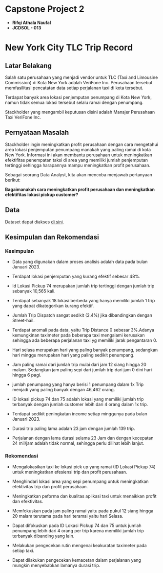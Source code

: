 # Capstone Project 2

 - **Rifqi Athala Naufal**
 - **JCDSOL - 013**


# **New York City TLC Trip Record**

## **Latar Belakang**

Salah satu perusahaan yang menjadi vendor untuk TLC (Taxi and Limousine Commission) di Kota New York adalah VeriFone Inc. Perusahaan tersebut memfasilitasi pencatatan data setiap perjalanan taxi di kota tersebut.

Terdapat banyak area lokasi penjemputan penumpang di Kota New York, namun tidak semua lokasi tersebut selalu ramai dengan penumpang.

Stackholder yang mengambil keputusan disini adalah Manajer Perusahaan Taxi VeriFone Inc.

## **Pernyataan Masalah**

Stackholder ingin meningkatkan profit perusahaan dengan cara mengetahui area lokasi penjemputan penumpang manakah yang paling ramai di kota New York. Informasi ini akan membantu perusahaan untuk meningkatkan efektifitas penempatan taksi di area yang memiliki jumlah penjemputan tertinggi sehingga harapannya mampu meningkatkan profit perusahaan.

Sebagai seorang Data Analyst, kita akan mencoba menjawab pertanyaan berikut:

**Bagaimanakah cara meningkatkan profit perusahaan dan meningkatkan efektifitas lokasi pickup customer?**


## **Data**
Dataset dapat diakses [di sini](https://drive.google.com/drive/folders/1NYHIL-RgVPW-HONz4pdzlcbIChF-c37N).

## Kesimpulan dan Rekomendasi

### Kesimpulan
* Data yang digunakan dalam proses analisis adalah data pada bulan Januari 2023.

* Terdapat lokasi penjemputan yang kurang efektif sebesar 48%.

* Id Lokasi Pickup 74 merupakan jumlah trip tertinggi dengan jumlah trip sebanyak 10,565 kali.

* Terdapat sebanyak 18 lokasi berbeda yang hanya memiliki jumlah 1 trip yang dapat dikategorikan kurang efektif.

* Jumlah Trip Dispatch sangat sedikit (2.4%) jika dibandingkan dengan Street-hail.

* Terdapat anomali pada data, yaitu Trip Distance 0 sebesar 3%.Adanya kemungkinan taximeter pada beberapa taxi mengalami kerusakan sehingga ada beberapa perjalanan taxi yg memiliki jarak pengantaran 0.

* Hari selasa merupakan hari yang paling banyak penumpang, sedangkan hari minggu merupakan hari yang paling sedikit penumpang.

* Jam paling ramai dari jumlah trip mulai dari jam 12 siang hingga 20 malam. Sedangkan jam paling sepi dari jumlah trip dari jam 0 dini hari hingga 6 pagi.

* jumlah penumpang yang hanya berisi 1 penumpang dalam 1x Trip menjadi yang paling banyak dengan 46,462 orang.

* ID lokasi pickup 74 dan 75 adalah lokasi yang memiliki jumlah trip terbanyak dengan jumlah customer lebih dari 4 orang dalam 1x trip.

* Terdapat sedikit peningkatan income setiap minggunya pada bulan Januari 2023.

* Durasi trip paling lama adalah 23 jam dengan jumlah 139 trip.

* Perjalanan dengan lama durasi selama 23 Jam dan dengan kecepatan 24 mil/jam adalah tidak normal, sehingga perlu dilihat lebih lanjut.


### Rekomendasi

* Mengalokasikan taxi ke lokasi pick up yang ramai (ID Lokasi Pickup 74) untuk meningkatkan efesiensi trip dan profit perusahaan.

* Menghindari lokasi area yang sepi penumpang untuk meningkatkan efektivitas trip dan profit perusahaan.

* Meningkatkan peforma dan kualitas aplikasi taxi untuk menaikkan profit dan efektivitas.

* Memfokuskan pada jam paling ramai yaitu pada pukul 12 siang hingga 20 malam terutama pada hari teramai yaitu hari Selasa.

* Dapat difokuskan pada ID Lokasi Pickup 74 dan 75 untuk jumlah penumpang lebih dari 4 orang per trip karena memiliki jumlah trip terbanyak dibanding yang lain.

* Melakukan pengecekan rutin mengenai keakuratan taximeter pada setiap taxi.

* Dapat dilakukan pengecekan kemacetan dalam perjalanan yang mungkin menyebabkan lamanya durasi trip.
